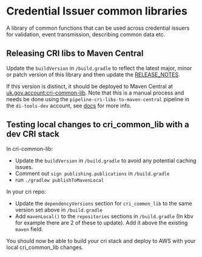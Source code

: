 # Credential Issuer common libraries


A library of common functions that can be used across credential issuers for validation, event transmission, describing common data etc.

## Releasing CRI libs to Maven Central

Update the `buildVersion` in `/build.gradle` to reflect the latest major, minor or patch version of this library and then update the [RELEASE_NOTES](./RELEASE_NOTES.md).

If this version is distinct, it should be deployed to Maven Central at [uk.gov.account:cri-common-lib](https://search.maven.org/artifact/uk.gov.account/cri-common-lib). Note that this is a manual process and needs be done using the `pipeline-cri-libs-to-maven-central` pipeline in the `di-tools-dev` account, see [docs](https://govukverify.atlassian.net/wiki/spaces/OJ/pages/3357605906/di-ipv-cri-lib+deployment+to+maven+central) for more info.

## Testing local changes to cri_common_lib with a dev CRI stack

In cri-common-lib:
- Update the `buildVersion` in `/build.gradle` to avoid any potential caching issues.
- Comment out `sign publishing.publications` in `/build.gradle`
- run `./gradlew publishToMavenLocal`

In your cri repo:
- Update the `dependencyVersions` section for `cri_common_lib` to the same version set above in `/build.gradle`
- Add `mavenLocal()` to the `repositories` sections in `/build.gradle` (In kbv for example there are 2 of these to update). Add it above the existing `maven` field.

You should now be able to build your cri stack and deploy to AWS with your local cri_common_lib changes.
